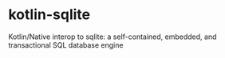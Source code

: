 # kotlin-sqlite
Kotlin/Native interop to sqlite: a self-contained, embedded, and transactional SQL database engine

